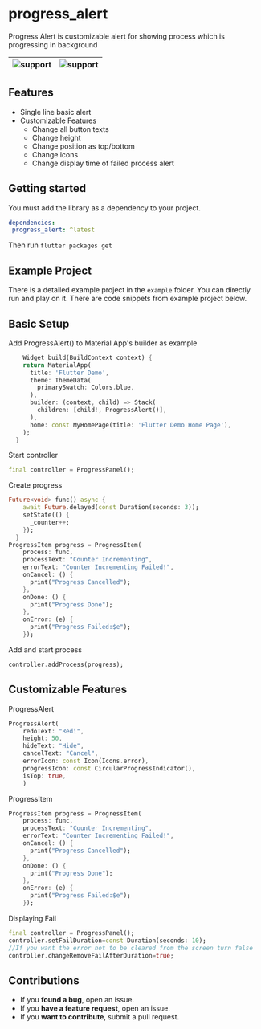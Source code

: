 # progress_alert

Progress Alert is customizable alert for showing process which is progressing in background


![support](https://github.com/worldwidee/files/raw/main/progress_alert_noerr.gif)|![support](https://github.com/worldwidee/files/raw/main/progress_alert_witherr.gif)
---|---


## Features

- Single line basic alert
- Customizable Features
	- Change all button texts
	- Change height
	- Change position as top/bottom
	- Change icons
  - Change display time of failed process alert


## Getting started

You must add the library as a dependency to your project.
```yaml
dependencies:
 progress_alert: ^latest
```

Then run `flutter packages get`

## Example Project

There is a detailed example project in the `example` folder. You can directly run and play on it. There are code snippets from example project below.

## Basic Setup
Add ProgressAlert() to Material App's builder as example

```dart
    Widget build(BuildContext context) {
    return MaterialApp(
      title: 'Flutter Demo',
      theme: ThemeData(
        primarySwatch: Colors.blue,
      ),
      builder: (context, child) => Stack(
        children: [child!, ProgressAlert()],
      ),
      home: const MyHomePage(title: 'Flutter Demo Home Page'),
    );
  }
```
Start controller

```dart
final controller = ProgressPanel();
```
Create progress

```dart
Future<void> func() async {
    await Future.delayed(const Duration(seconds: 3));
    setState(() {
      _counter++;
    });
  }
ProgressItem progress = ProgressItem(
    process: func,
    processText: "Counter Incrementing",
    errorText: "Counter Incrementing Failed!",
    onCancel: () {
      print("Progress Cancelled");
    },
    onDone: () {
      print("Progress Done");
    },
    onError: (e) {
      print("Progress Failed:$e");
    });
```
Add and start process

```dart
controller.addProcess(progress);
```
## Customizable Features


ProgressAlert

```dart
ProgressAlert(
    redoText: "Redi",
    height: 50,
    hideText: "Hide",
    cancelText: "Cancel",
    errorIcon: const Icon(Icons.error),
    progressIcon: const CircularProgressIndicator(),
    isTop: true,
    )
```

ProgressItem

```dart
ProgressItem progress = ProgressItem(
    process: func,
    processText: "Counter Incrementing",
    errorText: "Counter Incrementing Failed!",
    onCancel: () {
      print("Progress Cancelled");
    },
    onDone: () {
      print("Progress Done");
    },
    onError: (e) {
      print("Progress Failed:$e");
    });
```

Displaying Fail

```dart
final controller = ProgressPanel();
controller.setFailDuration=const Duration(seconds: 10);
//If you want the error not to be cleared from the screen turn false
controller.changeRemoveFailAfterDuration=true;
```

## Contributions
* If you **found a bug**, open an issue.
* If you **have a feature request**, open an issue.
* If you **want to contribute**, submit a pull request.